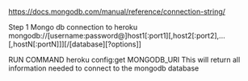 https://docs.mongodb.com/manual/reference/connection-string/

Step 1 Mongo db connection to heroku
mongodb://[username:password@]host1[:port1][,host2[:port2],...[,hostN[:portN]]][/[database][?options]]

RUN COMMAND heroku config:get MONGODB_URI
This will return all information needed to connect to the mongodb database
